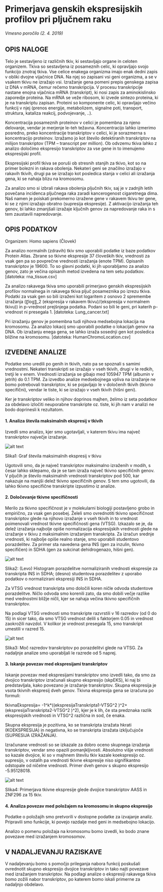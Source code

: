 # Primerjava genskih ekspresijskih profilov pri pljučnem raku
###### Vmesno poročilo (2. 4. 2019)
## OPIS NALOGE
Telo je sestavljeno iz različnih tkiv, ki sestavljajo organe in celoten organizem. Tkiva so sestavljena iz posameznih celic, ki opravljajo svojo funkcijo znotraj tkiva. Vse celice enakega organizma imajo enak dedni zapis v obliki dvojne vijačnice DNA. Na njej so zapisani vsi geni organizma, a se v vsakem tkivu ne izražajo vsi. Izražanje gena pomeni prepis genskega zapisa iz DNA v mRNA, čemur rečemo transkripcija. V procesu transkripcije nastane enojna vijačnica mRNA (transkript), ki nosi zapis za aminokislinsko zaporedje proteina. Na mRNA se veže ribosom, ki izvede sintezo proteina, ki je na transkriptu zapisan. Proteini so komponente celic, ki opravljajo večino funkcij v njej (prenos energije, metabolizem, signalne poti, transport, struktura, kataliza reakcij, podvojevanje, ..). 

Koncentracija posameznih proteinov v celici je pomembna za njeno delovanje, vendar je merjenje le-teh težavna. Koncentracijo lahko izmerimo posredno, preko koncentracije transkriptov v celici, ki je sorazmerna s koncentracijo proteinov. Izražamo jo kot število detektiranih transkriptov na milijon transkriptov (TPM – transcript per million). Ob odvzemu tkiva lahko z analizo določimo ekspresijo transkriptov za vse gene in to imenujemo ekspresijski profil.

Ekspresijski profil tkiva se poruši ob stresnih stanjih za tkivo, kot so na primer bolezni in rakava obolenja. Nekateri geni se značilno izražajo v rakavih tkivih, drugi pa se izražajo kot posledica stanja v celici ali izražanja gena, ki se nahaja blizu na kromosomu. 

Za analizo smo si izbrali rakava obolenja pljučnih tkiv, saj je v zadnjih letih povečana incidenca pljučnega raka zaradi kancerogenost cigaretnega dima. Naš namen je poiskati prekomerno izražene gene v rakavem tkivu ter gene, ki se z njimi izražajo obratno (supresija ekspresije). Z aktivacijo izražanja teh genov, bi lahko zmanjšali izražaje ključnih genov za napredovanje raka in s tem zaustavili napredovanje.


## OPIS PODATKOV
Organizem: Homo sapiens (Človek)

Za analizo normalnih (zdravih) tkiv smo uporabili podatke iz baze podatkov Protein Atlas. Zbrane so tkivne ekspresije 37 človeških tkiv, vrednosti za vsak gen pa so povprečne vrednosti izražanja (enote TPM). Opisanih transkriptov je 19600. To so glavni podatki, ki jih uporabljamo za analizo genov, zato je večina opisanih metod izvedena na tem setu podatkov. [datoteka: rna_tissue.csv]

Za analizo rakavega tkiva smo uporabili primerjavo genskih ekspresijskih profilov normalnega in rakavega tkiva pljuč posameznika po izrezu tkiva. Podatki za vsak gen so bili izraženi kot logaritem z osnovo 2 spremembe izražanja (〖log〗_2  (ekspresija v rakavem tkivu)/(ekspresija v normalnem tkivu)) in p-vrednost prejšnjega podatka. Podani so bili le geni, pri katerih p-vrednost ni presegala 1. [datoteka: Lung_cancer.txt]

Pri izražanju genov je pomembna tudi njihova medsebojna lokacija na kromosomu. Za analizo lokacij smo uporabili podatke o lokacijah genov na DNA. Ob izražanju enega gena, se lahko izraža sosednji gen kot posledica bližine na kromosomu. [datoteka: HumanChromoLocation.csv]
 

## IZVEDENE ANALIZE
Podatke smo uredili po genih in tkivih, nato pa se spoznali s samimi vrednostmi. Nekateri transkripti se izražajo v vseh tkivih, drugi v le redkih, tretji le v enem. Vrednosti izražanja se gibajo med 105947 TPM (albumin v jetrih) do 0.1 TPM. Za izvedbo analize medsebojnega vpliva na izražanje ne bomo potrebovali transkriptov, ki se pojavljajo le v določenih tkivih (tkivno specifični), vendar le tiste, ki se izražajo v vseh tkivih (hišni geni). 

Ker je transkriptov veliko in njihov doprinos majhen, želimo iz seta podatkov za obdelavo izločiti neuporabne transkripte oz. tiste, ki jih nam v analizi ne bodo doprinesli k rezultatom.

  ####  1.	Analiza števila maksimalnih ekspresij v tkivih
Izvedli smo analizo, kjer smo ugotavljali, v katerem tkivu ima največ transkriptov največje izražanje. 

![alt text]( https://github.com/AzzySlo/PR19MSADZU/blob/master/ProjektSlike/slika1.png) 

Slika1: Graf števila maksimalnih ekspresij v tkivu

Ugotovili smo, da je največ transkriptov maksimalno izraženih v modih, s česar lahko sklepamo, da je se tam izraža največ tkivno specifičnih genov. V pljučih je število maksimalnih vrednosti transkriptov pod 500, kar nakazuje na manjši delež tkivno specifičnih genov. S tem smo ugotovili, da lahko tkivno specifične transkripte izpustimo iz analize. 

  ####  2.	Določevanje tkivne specifičnosti
Merilo za tkivno specifičnost je v molekularni biologiji postavljeno grobo in empirično, za vsak gen posebej. Želeli smo ovrednotiti tkivno specifičnost transkriptov glede na njihovo izražanje v vseh tkivih in to vrednost poimenovali vrednost tkivne specifičnosti gena (VTSG). Izkazalo se je, da delež izražanja najbolje opiše normalizacija ekspresijskih vrednosti glede na izražanje v tkivu z maksimalnim izražanjem transkripta. Za izračun srednje vrednosti, ki najbolje opiše realno stanje, smo uporabili studentovo porazdelitev. Za primer sta navedena gena INS (gen za inzulin, tkivno specifičen) in SDHA (gen za sukcinat dehidrogenazo, hišni gen).

![alt text]( https://github.com/AzzySlo/PR19MSADZU/blob/master/ProjektSlike/slika2.png)

Slika2: (Levo) Histogram porazdelitve normaliziranih vrednosti ekspresije za transkripta INS in SDHA; (desno) studentova porazdelitev z uporabo podatkov o normalizirani ekspresiji INS in SDHA.

Za VTSG vrednost transkripta smo določili koren ničle odvoda studentove porazdelitve. Ničlo odvoda smo korenili zato, da smo dobili večje razlike med vrednostmi bližje ničli, kjer se nahaja večina tkivno specifičnih transkriptov. 

Na podlagi VTSG vrednosti smo transkripte razvrstili v 16 razredov (od 0 do 15) in sicer tako, da smo VTSG vrednost delili s faktorjem 0.05 in vrednost zaokrožili navzdol. V kolikor je vrednost presegala 15, smo transkript umestili v razred 15.

![alt text]( https://github.com/AzzySlo/PR19MSADZU/blob/master/ProjektSlike/slika3.png)

Slika3: Moč razredov transkriptov po porazdelitvi glede na VTSG.
Za nadaljnje analize smo uporabljali le razrede od 5 naprej.

  ####  3.	Iskanje povezav med ekspresijami transkriptov

Iskanje povezav med ekspresijami transkriptov smo izvedli tako, da smo za dvojico transkriptov izračunali skupno ekspresijo (skpEKS), ki naj bi predstavljala, kako povezano je izražanje transkriptov. Skupna ekspresija je vsota tkivnih ekspresij dveh genov. Tkivna ekspresija gena se izračuna po formuli:

tkivnaEkspresija= -1^k*((ekspresijaTranskripta1-VTSG^2 )^2+ (ekspresijaTranskripta2-VTSG^2 )^2),
kjer je k lih, če sta predznaka razlik ekspresijskih vrednosti in VTSG^2 različna in sod, če enaka.

Skupna ekspresija je pozitivna, ko se transkripta izražata hkrati (KOEKSPRESIJA) in negativna, ko se transkripta izražata izključujoče (SUPRESIJA IZRAŽANJA). 

Izračunane vrednosti so se izkazale za dobro oceno skupnega izražanja transkriptov, vendar smo opazili pomanjkljivosti. Absolutno višje vrednosti so kazale dvojice, ki so v majhnem številu tkiv kazale koekspresijo oz. supresijo, v ostalih pa vrednosti tkivne ekspresije niso signifikantno odstopale od ničelne vrednosti. Primer dveh genov s skupno ekspresijo -5.95128018.

![alt text]( https://github.com/AzzySlo/PR19MSADZU/blob/master/ProjektSlike/slika4.png)

Slika4: Primerjava tkivne ekspresije glede dvojice transkriptov AASS in ZNF296 za 15 tkiv.
 
  ####  4.	Analiza povezav med položajem na kromosomu in skupno ekspresijo
Podatke o položajih smo pretvorili v dostopne podatke za izvajanje analiz. Pripravili smo funkcije, ki povejo razdalje med geni in medsebojno lokacijo.

Analizo o pomenu položaja na kromosomu bomo izvedli, ko bodo znane povezave med izražanjem kromosomov.


## V NADALJEVANJU RAZISKAVE
V nadaljevanju bomo s pomočjo prileganja nabora funkcij poskušali ovrednotit skupno ekspresijo dvojice transkriptov in tako najti povezave med izražanjem transkriptov. Na podlagi analize o ekspresiji rakavega tkiva bomo zožili nabor transkriptov, po katerem bomo iskali primerne za nadaljnjo obdelavo. 
